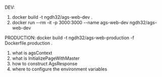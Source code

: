 DEV:
1. docker build -t ngdh32/ags-web-dev .
2. docker run --rm -it -p 3000:3000 --name ags-web-dev ngdh32/ags-web-dev


PRODUCTION:
docker build -t ngdh32/ags-web-production -f Dockerfile.production .


1. what is agsContext
2. what is InitializePageWithMaster
3. how to construct AgsResponse
4. where to configure the environment variables